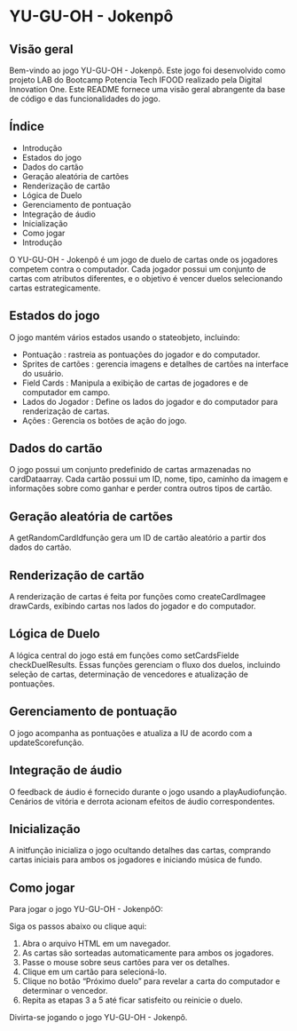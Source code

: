 # YU-GU-OH - Jokenpô


## Visão geral
Bem-vindo ao jogo YU-GU-OH - Jokenpô. Este jogo foi desenvolvido como projeto LAB do Bootcamp Potencia Tech IFOOD realizado pela Digital Innovation One. Este README fornece uma visão geral abrangente da base de código e das funcionalidades do jogo.

## Índice
* Introdução
* Estados do jogo
* Dados do cartão
* Geração aleatória de cartões
* Renderização de cartão
* Lógica de Duelo
* Gerenciamento de pontuação
* Integração de áudio
* Inicialização
* Como jogar
* Introdução

O YU-GU-OH - Jokenpô é um jogo de duelo de cartas onde os jogadores competem contra o computador. Cada jogador possui um conjunto de cartas com atributos diferentes, e o objetivo é vencer duelos selecionando cartas estrategicamente.

## Estados do jogo
O jogo mantém vários estados usando o stateobjeto, incluindo:

* Pontuação : rastreia as pontuações do jogador e do computador.
* Sprites de cartões : gerencia imagens e detalhes de cartões na interface do usuário.
* Field Cards : Manipula a exibição de cartas de jogadores e de computador em campo.
* Lados do Jogador : Define os lados do jogador e do computador para renderização de cartas.
* Ações : Gerencia os botões de ação do jogo.

## Dados do cartão
O jogo possui um conjunto predefinido de cartas armazenadas no cardDataarray. Cada cartão possui um ID, nome, tipo, caminho da imagem e informações sobre como ganhar e perder contra outros tipos de cartão.

## Geração aleatória de cartões
A getRandomCardIdfunção gera um ID de cartão aleatório a partir dos dados do cartão.

## Renderização de cartão
A renderização de cartas é feita por funções como createCardImagee drawCards, exibindo cartas nos lados do jogador e do computador.

## Lógica de Duelo
A lógica central do jogo está em funções como setCardsFielde checkDuelResults. Essas funções gerenciam o fluxo dos duelos, incluindo seleção de cartas, determinação de vencedores e atualização de pontuações.

## Gerenciamento de pontuação
O jogo acompanha as pontuações e atualiza a IU de acordo com a updateScorefunção.

## Integração de áudio
O feedback de áudio é fornecido durante o jogo usando a playAudiofunção. Cenários de vitória e derrota acionam efeitos de áudio correspondentes.

## Inicialização
A initfunção inicializa o jogo ocultando detalhes das cartas, comprando cartas iniciais para ambos os jogadores e iniciando música de fundo.

## Como jogar
Para jogar o jogo YU-GU-OH - JokenpôO:

Siga os passos abaixo ou clique aqui:

1. Abra o arquivo HTML em um navegador.
2. As cartas são sorteadas automaticamente para ambos os jogadores.
3. Passe o mouse sobre seus cartões para ver os detalhes.
4. Clique em um cartão para selecioná-lo.
5. Clique no botão “Próximo duelo” para revelar a carta do computador e determinar o vencedor.
6. Repita as etapas 3 a 5 até ficar satisfeito ou reinicie o duelo.
   
Divirta-se jogando o jogo YU-GU-OH - Jokenpô.
